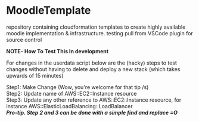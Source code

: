 # MoodleTemplate
repository containing cloudformation templates to create highly available moodle implementation & infrastructure.
testing pull from VSCode plugin for source control

**NOTE- How To Test This In development**

For changes in the userdata script below are the (hacky) steps to test changes without having to delete and deploy a new stack (which takes upwards of 15 minutes)

Step1: Make Change (Wow, you're welcome for that tip /s)  
Step2: Update name of AWS::EC2::Instance resource  
Step3: Update any other reference to AWS::EC2::Instance resource, for instance AWS::ElasticLoadBalancing::LoadBalancer  
***Pro-tip.  Step 2 and 3 can be done with a simple find and replace =O***

